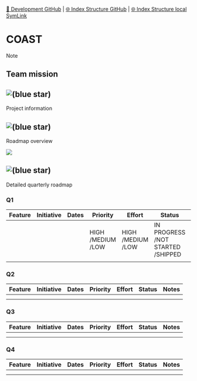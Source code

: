 [📁 Development GitHub](/cerulean-circle-unlimited-2cu/product/development.md) | [🌐 Index Structure GitHub](/cerulean-circle-unlimited-2cu/product/development/coast.md) | [🌐 Index Structure local SymLink](./coast.entry.md)

# COAST

> [!NOTE]
> ## Team mission

## ![(blue star)](https://2cu.atlassian.net/wiki/s/1732347312/6452/9ec310e9ed617fde640b4372fb0e11f5501675fa/_/images/icons/emoticons/72/1f517.png)

 Project information

## ![(blue star)](https://2cu.atlassian.net/wiki/s/1732347312/6452/9ec310e9ed617fde640b4372fb0e11f5501675fa/_/images/icons/emoticons/72/1f4cb.png)

 Roadmap overview

![](/wiki/plugins/servlet/roadmap/image/3670017/1/2bffe452728ea037f26c7e9656650eef.png)

## ![(blue star)](https://2cu.atlassian.net/wiki/s/1732347312/6452/9ec310e9ed617fde640b4372fb0e11f5501675fa/_/images/icons/emoticons/72/1f50d.png)

 Detailed quarterly roadmap

### Q1

| **Feature** | **Initiative** | **Dates** | **Priority** | **Effort** | **Status** | **Notes** |
| --- | --- | --- | --- | --- | --- | --- |
|     |     |     | HIGH /MEDIUM /LOW | HIGH /MEDIUM /LOW | IN PROGRESS /NOT STARTED /SHIPPED |     |
|     |     |     |     |     |     |     |

### Q2

| **Feature** | **Initiative** | **Dates** | **Priority** | **Effort** | **Status** | **Notes** |
| --- | --- | --- | --- | --- | --- | --- |
|     |     |     |     |     |     |     |
|     |     |     |     |     |     |     |

### Q3

| **Feature** | **Initiative** | **Dates** | **Priority** | **Effort** | **Status** | **Notes** |
| --- | --- | --- | --- | --- | --- | --- |
|     |     |     |     |     |     |     |
|     |     |     |     |     |     |     |

### Q4

| **Feature** | **Initiative** | **Dates** | **Priority** | **Effort** | **Status** | **Notes** |
| --- | --- | --- | --- | --- | --- | --- |
|     |     |     |     |     |     |     |
|     |     |     |     |     |     |     |
